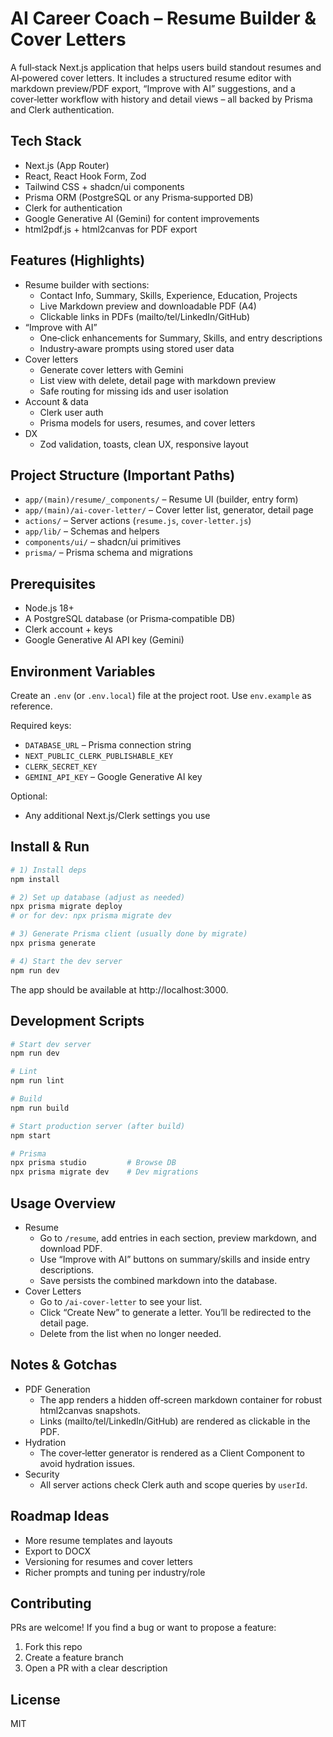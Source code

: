 # AI Career Coach – Resume Builder & Cover Letters

A full‑stack Next.js application that helps users build standout resumes and AI‑powered cover letters. It includes a structured resume editor with markdown preview/PDF export, “Improve with AI” suggestions, and a cover‑letter workflow with history and detail views – all backed by Prisma and Clerk authentication.

## Tech Stack
- Next.js (App Router)
- React, React Hook Form, Zod
- Tailwind CSS + shadcn/ui components
- Prisma ORM (PostgreSQL or any Prisma‑supported DB)
- Clerk for authentication
- Google Generative AI (Gemini) for content improvements
- html2pdf.js + html2canvas for PDF export

## Features (Highlights)
- Resume builder with sections:
  - Contact Info, Summary, Skills, Experience, Education, Projects
  - Live Markdown preview and downloadable PDF (A4)
  - Clickable links in PDFs (mailto/tel/LinkedIn/GitHub)
- “Improve with AI”
  - One‑click enhancements for Summary, Skills, and entry descriptions
  - Industry‑aware prompts using stored user data
- Cover letters
  - Generate cover letters with Gemini
  - List view with delete, detail page with markdown preview
  - Safe routing for missing ids and user isolation
- Account & data
  - Clerk user auth
  - Prisma models for users, resumes, and cover letters
- DX
  - Zod validation, toasts, clean UX, responsive layout

## Project Structure (Important Paths)
- `app/(main)/resume/_components/` – Resume UI (builder, entry form)
- `app/(main)/ai-cover-letter/` – Cover letter list, generator, detail page
- `actions/` – Server actions (`resume.js`, `cover-letter.js`)
- `app/lib/` – Schemas and helpers
- `components/ui/` – shadcn/ui primitives
- `prisma/` – Prisma schema and migrations

## Prerequisites
- Node.js 18+
- A PostgreSQL database (or Prisma‑compatible DB)
- Clerk account + keys
- Google Generative AI API key (Gemini)

## Environment Variables
Create an `.env` (or `.env.local`) file at the project root. Use `env.example` as reference.

Required keys:
- `DATABASE_URL` – Prisma connection string
- `NEXT_PUBLIC_CLERK_PUBLISHABLE_KEY`
- `CLERK_SECRET_KEY`
- `GEMINI_API_KEY` – Google Generative AI key

Optional:
- Any additional Next.js/Clerk settings you use

## Install & Run
```bash
# 1) Install deps
npm install

# 2) Set up database (adjust as needed)
npx prisma migrate deploy
# or for dev: npx prisma migrate dev

# 3) Generate Prisma client (usually done by migrate)
npx prisma generate

# 4) Start the dev server
npm run dev
```
The app should be available at http://localhost:3000.

## Development Scripts
```bash
# Start dev server
npm run dev

# Lint
npm run lint

# Build
npm run build

# Start production server (after build)
npm start

# Prisma
npx prisma studio         # Browse DB
npx prisma migrate dev    # Dev migrations
```

## Usage Overview
- Resume
  - Go to `/resume`, add entries in each section, preview markdown, and download PDF.
  - Use “Improve with AI” buttons on summary/skills and inside entry descriptions.
  - Save persists the combined markdown into the database.
- Cover Letters
  - Go to `/ai-cover-letter` to see your list.
  - Click “Create New” to generate a letter. You’ll be redirected to the detail page.
  - Delete from the list when no longer needed.

## Notes & Gotchas
- PDF Generation
  - The app renders a hidden off‑screen markdown container for robust html2canvas snapshots.
  - Links (mailto/tel/LinkedIn/GitHub) are rendered as clickable in the PDF.
- Hydration
  - The cover‑letter generator is rendered as a Client Component to avoid hydration issues.
- Security
  - All server actions check Clerk auth and scope queries by `userId`.

## Roadmap Ideas
- More resume templates and layouts
- Export to DOCX
- Versioning for resumes and cover letters
- Richer prompts and tuning per industry/role

## Contributing
PRs are welcome! If you find a bug or want to propose a feature:
1. Fork this repo
2. Create a feature branch
3. Open a PR with a clear description

## License
MIT
